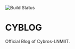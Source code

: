 ![Build Status](https://api.travis-ci.org/goyaljai/Imagepool.svg?branch=master)

# CYBLOG
Official Blog of Cybros-LNMIIT.
